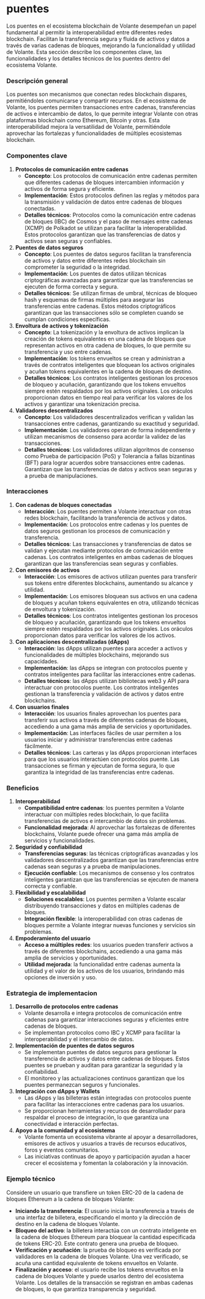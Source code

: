 # puentes

Los puentes en el ecosistema blockchain de Volante desempeñan un papel fundamental al permitir la interoperabilidad entre diferentes redes blockchain. Facilitan la transferencia segura y fluida de activos y datos a través de varias cadenas de bloques, mejorando la funcionalidad y utilidad de Volante. Esta sección describe los componentes clave, las funcionalidades y los detalles técnicos de los puentes dentro del ecosistema Volante.

### **Descripción general**

Los puentes son mecanismos que conectan redes blockchain dispares, permitiéndoles comunicarse y compartir recursos. En el ecosistema de Volante, los puentes permiten transacciones entre cadenas, transferencias de activos e intercambio de datos, lo que permite integrar Volante con otras plataformas blockchain como Ethereum, Bitcoin y otras. Esta interoperabilidad mejora la versatilidad de Volante, permitiéndole aprovechar las fortalezas y funcionalidades de múltiples ecosistemas blockchain.

### **Componentes clave**

1. **Protocolos de comunicación entre cadenas**
   * **Concepto**: Los protocolos de comunicación entre cadenas permiten que diferentes cadenas de bloques intercambien información y activos de forma segura y eficiente.
   * **Implementación**: Estos protocolos definen las reglas y métodos para la transmisión y validación de datos entre cadenas de bloques conectadas.
   * **Detalles técnicos**: Protocolos como la comunicación entre cadenas de bloques (IBC) de Cosmos y el paso de mensajes entre cadenas (XCMP) de Polkadot se utilizan para facilitar la interoperabilidad. Estos protocolos garantizan que las transferencias de datos y activos sean seguras y confiables.
2. **Puentes de datos seguros**
   * **Concepto**: Los puentes de datos seguros facilitan la transferencia de activos y datos entre diferentes redes blockchain sin comprometer la seguridad o la integridad.
   * **Implementación**: Los puentes de datos utilizan técnicas criptográficas avanzadas para garantizar que las transferencias se ejecuten de forma correcta y segura.
   * **Detalles técnicos**: Se utilizan firmas de umbral, técnicas de bloqueo hash y esquemas de firmas múltiples para asegurar las transferencias entre cadenas. Estos métodos criptográficos garantizan que las transacciones sólo se completen cuando se cumplan condiciones específicas.
3. **Envoltura de activos y tokenización**
   * **Concepto**: La tokenización y la envoltura de activos implican la creación de tokens equivalentes en una cadena de bloques que representan activos en otra cadena de bloques, lo que permite su transferencia y uso entre cadenas.
   * **Implementación**: los tokens envueltos se crean y administran a través de contratos inteligentes que bloquean los activos originales y acuñan tokens equivalentes en la cadena de bloques de destino.
   * **Detalles técnicos**: Los contratos inteligentes gestionan los procesos de bloqueo y acuñación, garantizando que los tokens envueltos siempre estén respaldados por los activos originales. Los oráculos proporcionan datos en tiempo real para verificar los valores de los activos y garantizar una tokenización precisa.
4. **Validadores descentralizados**
   * **Concepto**: Los validadores descentralizados verifican y validan las transacciones entre cadenas, garantizando su exactitud y seguridad.
   * **Implementación**: Los validadores operan de forma independiente y utilizan mecanismos de consenso para acordar la validez de las transacciones.
   * **Detalles técnicos**: Los validadores utilizan algoritmos de consenso como Prueba de participación (PoS) y Tolerancia a fallas bizantinas (BFT) para lograr acuerdos sobre transacciones entre cadenas. Garantizan que las transferencias de datos y activos sean seguras y a prueba de manipulaciones.

### **Interacciones**

1. **Con cadenas de bloques conectadas**
   * **Interacción**: Los puentes permiten a Volante interactuar con otras redes blockchain, facilitando la transferencia de activos y datos.
   * **Implementación**: Los protocolos entre cadenas y los puentes de datos seguros gestionan los procesos de comunicación y transferencia.
   * **Detalles técnicos**: Las transacciones y transferencias de datos se validan y ejecutan mediante protocolos de comunicación entre cadenas. Los contratos inteligentes en ambas cadenas de bloques garantizan que las transferencias sean seguras y confiables.
2. **Con emisores de activos**
   * **Interacción**: Los emisores de activos utilizan puentes para transferir sus tokens entre diferentes blockchains, aumentando su alcance y utilidad.
   * **Implementación**: Los emisores bloquean sus activos en una cadena de bloques y acuñan tokens equivalentes en otra, utilizando técnicas de envoltura y tokenización.
   * **Detalles técnicos**: Los contratos inteligentes gestionan los procesos de bloqueo y acuñación, garantizando que los tokens envueltos siempre estén respaldados por los activos originales. Los oráculos proporcionan datos para verificar los valores de los activos.
3. **Con aplicaciones descentralizadas (dApps)**
   * **Interacción**: las dApps utilizan puentes para acceder a activos y funcionalidades de múltiples blockchains, mejorando sus capacidades.
   * **Implementación**: las dApps se integran con protocolos puente y contratos inteligentes para facilitar las interacciones entre cadenas.
   * **Detalles técnicos**: las dApps utilizan bibliotecas web3 y API para interactuar con protocolos puente. Los contratos inteligentes gestionan la transferencia y validación de activos y datos entre blockchains.
4. **Con usuarios finales**
   * **Interacción**: los usuarios finales aprovechan los puentes para transferir sus activos a través de diferentes cadenas de bloques, accediendo a una gama más amplia de servicios y oportunidades.
   * **Implementación**: Las interfaces fáciles de usar permiten a los usuarios iniciar y administrar transferencias entre cadenas fácilmente.
   * **Detalles técnicos**: Las carteras y las dApps proporcionan interfaces para que los usuarios interactúen con protocolos puente. Las transacciones se firman y ejecutan de forma segura, lo que garantiza la integridad de las transferencias entre cadenas.

### **Beneficios**

1. **Interoperabilidad**
   * **Compatibilidad entre cadenas**: los puentes permiten a Volante interactuar con múltiples redes blockchain, lo que facilita transferencias de activos e intercambio de datos sin problemas.
   * **Funcionalidad mejorada**: Al aprovechar las fortalezas de diferentes blockchains, Volante puede ofrecer una gama más amplia de servicios y funcionalidades.
2. **Seguridad y confiabilidad**
   * **Transferencias seguras**: las técnicas criptográficas avanzadas y los validadores descentralizados garantizan que las transferencias entre cadenas sean seguras y a prueba de manipulaciones.
   * **Ejecución confiable**: Los mecanismos de consenso y los contratos inteligentes garantizan que las transferencias se ejecuten de manera correcta y confiable.
3. **Flexibilidad y escalabilidad**
   * **Soluciones escalables**: Los puentes permiten a Volante escalar distribuyendo transacciones y datos en múltiples cadenas de bloques.
   * **Integración flexible**: la interoperabilidad con otras cadenas de bloques permite a Volante integrar nuevas funciones y servicios sin problemas.
4. **Empoderamiento del usuario**
   * **Acceso a múltiples redes**: los usuarios pueden transferir activos a través de diferentes blockchains, accediendo a una gama más amplia de servicios y oportunidades.
   * **Utilidad mejorada**: la funcionalidad entre cadenas aumenta la utilidad y el valor de los activos de los usuarios, brindando más opciones de inversión y uso.

### **Estrategia de implementacion**

1. **Desarrollo de protocolos entre cadenas**
   * Volante desarrolla e integra protocolos de comunicación entre cadenas para garantizar interacciones seguras y eficientes entre cadenas de bloques.
   * Se implementan protocolos como IBC y XCMP para facilitar la interoperabilidad y el intercambio de datos.
2. **Implementación de puentes de datos seguros**
   * Se implementan puentes de datos seguros para gestionar la transferencia de activos y datos entre cadenas de bloques. Estos puentes se prueban y auditan para garantizar la seguridad y la confiabilidad.
   * El monitoreo y las actualizaciones continuos garantizan que los puentes permanezcan seguros y funcionales.
3. **Integración con dApps y Wallets**
   * Las dApps y las billeteras están integradas con protocolos puente para facilitar las interacciones entre cadenas para los usuarios.
   * Se proporcionan herramientas y recursos de desarrollador para respaldar el proceso de integración, lo que garantiza una conectividad e interacción perfectas.
4. **Apoyo a la comunidad y al ecosistema**
   * Volante fomenta un ecosistema vibrante al apoyar a desarrolladores, emisores de activos y usuarios a través de recursos educativos, foros y eventos comunitarios.
   * Las iniciativas continuas de apoyo y participación ayudan a hacer crecer el ecosistema y fomentan la colaboración y la innovación.

### **Ejemplo técnico**

Considere un usuario que transfiere un token ERC-20 de la cadena de bloques Ethereum a la cadena de bloques Volante:

* **Iniciando la transferencia**: El usuario inicia la transferencia a través de una interfaz de billetera, especificando el monto y la dirección de destino en la cadena de bloques Volante.
* **Bloqueo del activo**: la billetera interactúa con un contrato inteligente en la cadena de bloques Ethereum para bloquear la cantidad especificada de tokens ERC-20. Este contrato genera una prueba de bloqueo.
* **Verificación y acuñación**: la prueba de bloqueo es verificada por validadores en la cadena de bloques Volante. Una vez verificado, se acuña una cantidad equivalente de tokens envueltos en Volante.
* **Finalización y acceso**: el usuario recibe los tokens envueltos en la cadena de bloques Volante y puede usarlos dentro del ecosistema Volante. Los detalles de la transacción se registran en ambas cadenas de bloques, lo que garantiza transparencia y seguridad.
